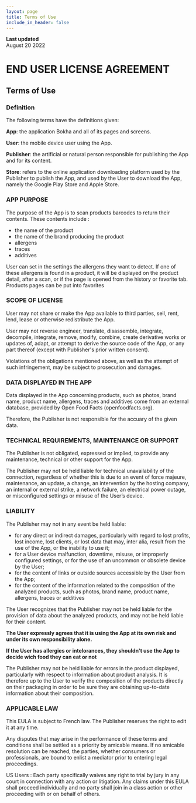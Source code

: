 ```yaml
---
layout: page
title: Terms of Use
include_in_header: false
---
```


**Last updated**  
August 20 2022

# END USER LICENSE AGREEMENT
## Terms of Use

<!-- ## English -->
### Definition
The following terms have the definitions given:

**App**: the application Bokha and all of its pages and screens.

**User**: the mobile device user using the App.

**Publisher**: the artificial or natural person responsible for publishing the App and for its content.

**Store**: refers to the online application downloading platform used by the Publisher to publish the App, and used by the User to download the App, namely the Google Play Store and Apple Store.

### APP PURPOSE
The purpose of the App is to scan products barcodes to return their contents. These contents include :
- the name of the product
- the name of the brand producing the product
- allergens
- traces
- additives

User can set in the settings the allergens they want to detect. If one of these allergens is found in a product, it will be displayed on the product detail, after a scan, or if the page is opened from the history or favorite tab.
Products pages can be put into favorites

### SCOPE OF LICENSE
User may not share or make the App available to third parties, sell, rent, lend, lease or otherwise redistribute the App.

User may not reverse engineer, translate, disassemble, integrate, decompile, integrate, remove, modify, combine, create derivative works or updates of, adapt, or attempt to derive the source code of the App, or any part thereof (except with Publisher's prior written consent).

Violations of the obligations mentioned above, as well as the attempt of such infringement, may be subject to prosecution and damages.

### DATA DISPLAYED IN THE APP
Data displayed in the App concerning products, such as photos, brand name, product name, allergens, traces and additives come from an external database, provided by Open Food Facts (openfoodfacts.org).

Therefore, the Publisher is not responsible for the accuary of the given data.

### TECHNICAL REQUIREMENTS, MAINTENANCE OR SUPPORT
The Publisher is not obligated, expressed or implied, to provide any maintenance, technical or other support for the App.

The Publisher may not be held liable for technical unavailability of the connection, regardless of whether this is due to an event of force majeure, maintenance, an update, a change, an intervention by the hosting company, an internal or external strike, a network failure, an electrical power outage, or misconfigured settings or misuse of the User’s device.

### LIABILITY

The Publisher may not in any event be held liable:

- for any direct or indirect damages, particularly with regard to lost profits, lost income, lost clients, or lost data that may, inter alia, result from the use of the App, or the inability to use it;
- for a User device malfunction, downtime, misuse, or improperly configured settings, or for the use of an uncommon or obsolete device by the User;
- for the content of links or outside sources accessible by the User from the App;
- for the content of the information related to the composition of the analyzed products, such as photos, brand name, product name, allergens, traces or additives

The User recognizes that the Publisher may not be held liable for the provision of data about the analyzed products, and may not be held liable for their content.

**The User expressly agrees that it is using the App at its own risk and under its own responsibility alone.**

**If the User has allergies or intelorances, they shouldn't use the App to decide wich food they can eat or not**

The Publisher may not be held liable for errors in the product displayed, particularly with respect to information about product analysis. It is therefore up to the User to verify the composition of the products directly on their packaging in order to be sure they are obtaining up-to-date information about their composition.

### APPLICABLE LAW
This EULA is subject to French law. The Publisher reserves the right to edit it at any time.

Any disputes that may arise in the performance of these terms and conditions shall be settled as a priority by amicable means. If no amicable resolution can be reached, the parties, whether consumers or professionals, are bound to enlist a mediator prior to entering legal proceedings.

US Users : Each party specifically waives any right to trial by jury in any court in connection with any action or litigation. Any claims under this EULA shall proceed individually and no party shall join in a class action or other proceeding with or on behalf of others.

<!-- ## Dutch
Bokha is een informatieve tool die je helpt om ingredient labels te scannen voor woorden in categorieën die actief zijn. De app is niet 100% betrouwbaar omdat soms woorden niet herkend kunnen worden door fouten van de gebruiker, verkeerde prints van een label, slechte verlichting, een defecte camera, of andere technische en niet technische redenen. Bokha en de makers van de app zijn niet verantwoordelijk voor fouten in de app of op de verpakking van een product. Eventuele schade als gevolg van het gebruiken van de app valt niet onder de verantwoordelijkheid van Bokha.

De ingebouwde woordenlijsten dienen gebruikt te worden als start punt en zijn niet compleet en alomvattend. De app zal niet alle woorden voor alle producten en alle ingredienten in een categorie kunnen herkennen. De informatie die door Bokha wordt gegeven is alleen bruikbaar voor informatieve doeleinden en is niet bedoeld als medisch advies. Voor vragen omtrent dieet dient u contact op te nemen met een dietist of dokter. Levensmiddelen producenten kunnen de ingredienten in een product wijzigen en de verpakking kan incompleet of incorrect zijn. Bokha herkend alleen de woorden op een label en velt geen oordeel over de effecten van de ingredienten op de eind gebruiker.

ALs je allergieën of intoleranties hebt moet je Bokha niet gebruiken om te controleren of je een product mag consumeren aangezien wij het accuraat lezen van de labels niet garanderen. We zijn niet aansprakelijk voor reacties op eten of drinken welke geconsumeerd is op basis van informatie uit de applicatie. Zoals ook benoemd wordt op het scan scherm dient het label altijd zelf gecontroleerd te worden. -->